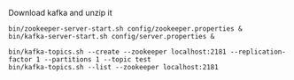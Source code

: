 
Download kafka and unzip it

    bin/zookeeper-server-start.sh config/zookeeper.properties &
    bin/kafka-server-start.sh config/server.properties &

    bin/kafka-topics.sh --create --zookeeper localhost:2181 --replication-factor 1 --partitions 1 --topic test
    bin/kafka-topics.sh --list --zookeeper localhost:2181
